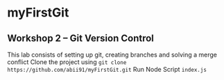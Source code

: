 # myFirstGit
## Workshop 2 – Git Version Control
This lab consists of setting up git, creating branches and solving a merge conflict
Clone the project using `git clone https://github.com/abii91/myFirstGit.git`
Run Node Script `index.js`
